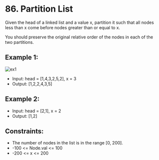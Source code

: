 # 86. Partition List

Given the head of a linked list and a value x, partition it such that all nodes less than x come before nodes greater than or equal to x.

You should preserve the original relative order of the nodes in each of the two partitions.

## Example 1:

![ex1](https://assets.leetcode.com/uploads/2021/01/04/partition.jpg)

- Input: head = [1,4,3,2,5,2], x = 3
- Output: [1,2,2,4,3,5]

## Example 2:

- Input: head = [2,1], x = 2
- Output: [1,2]

## Constraints:

- The number of nodes in the list is in the range [0, 200].
- -100 <= Node.val <= 100
- -200 <= x <= 200